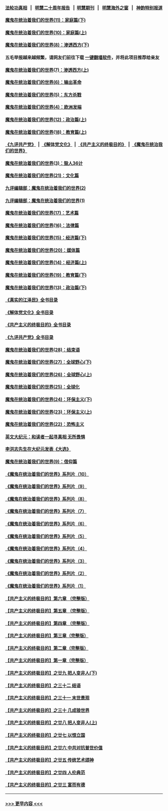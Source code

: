 #### [法轮功真相](https://github.com/gfw-breaker/truth/blob/master/README.md?t=0) &nbsp;&nbsp;|&nbsp;&nbsp; [明慧二十周年报告](https://github.com/gfw-breaker/mh-reports/blob/master/README.md?t=0) &nbsp;&nbsp;|&nbsp;&nbsp;[明慧期刊](https://github.com/gfw-breaker/mh-qikan) &nbsp;&nbsp;|&nbsp;&nbsp; [明慧海外之窗](https://github.com/gfw-breaker/mh-news/blob/master/README.md?t=0) &nbsp;&nbsp;|&nbsp;&nbsp; [神韵特别报道](https://github.com/gfw-breaker/mh-news/blob/master/shenyun.md?t=0)
#### [魔鬼在统治着我们的世界(11)：家庭篇(下)](../pages/nsc422/n10440961.md?t=11251550) 
#### [魔鬼在统治着我们的世界(10)：家庭篇(上)](../pages/nsc422/n10435448.md?t=11251550) 
#### [魔鬼在统治着我们的世界(8)：渗透西方(下)](../pages/nsc422/n10429603.md?t=11251550) 
#### 五毛举报越来越频繁，请网友们前往下载 [一键翻墙软件](https://github.com/gfw-breaker/ssr-accounts)，并将此项目推荐给亲友
#### [魔鬼在统治着我们的世界(7)：渗透西方(上)](../pages/nsc422/n10426013.md?t=11251550) 
#### [魔鬼在统治着我们的世界(6)：输出革命](../pages/nsc422/n10421536.md?t=11251550) 
#### [魔鬼在统治着我们的世界(5)：东方杀戮](../pages/nsc422/n10417707.md?t=11251550) 
#### [魔鬼在统治着我们的世界(4)：欧洲发端](../pages/nsc422/n10414890.md?t=11251550) 
#### [魔鬼在统治着我们的世界(12)：政治篇(上)](../pages/nsc422/n10444576.md?t=11251550) 
#### [魔鬼在统治着我们的世界(18)：教育篇(上)](../pages/nsc422/n10526970.md?t=11251550) 
#### [《九评共产党》](https://github.com/begood0513/9ping.md/blob/master/README.md) &nbsp;|&nbsp; [《解体党文化》](../../../../jtdwh.md/blob/master/README.md)  &nbsp;|&nbsp; [《共产主义的终极目的》](../../../../gczydzjmd.md/blob/master/README.md) &nbsp;|&nbsp; [《魔鬼在统治我们的世界》](../../../../mgztzwmdsj.md/blob/master/README.md) 
#### [魔鬼在统治着我们的世界(3)：毁人36计](../pages/nsc422/n10411583.md?t=11251550) 
#### [魔鬼在统治着我们的世界(21)：文化篇](../pages/nsc422/n10597706.md?t=11251550) 
#### [九评编辑部：魔鬼在统治着我们的世界(2)](../pages/nsc422/n10410036.md?t=11251550) 
#### [九评编辑部：魔鬼在统治着我们的世界(1)](../pages/nsc422/n10406825.md?t=11251550) 
#### [魔鬼在统治着我们的世界(17)：艺术篇](../pages/nsc422/n10499093.md?t=11251550) 
#### [魔鬼在统治着我们的世界(16)：法律篇](../pages/nsc422/n10485969.md?t=11251550) 
#### [魔鬼在统治着我们的世界(15)：经济篇(下)](../pages/nsc422/n10469975.md?t=11251550) 
#### [魔鬼在统治着我们的世界(20)：媒体篇](../pages/nsc422/n10586579.md?t=11251550) 
#### [魔鬼在统治着我们的世界(14)：经济篇(上)](../pages/nsc422/n10457370.md?t=11251550) 
#### [魔鬼在统治着我们的世界(19)：教育篇(下)](../pages/nsc422/n10564808.md?t=11251550) 
#### [魔鬼在统治着我们的世界(13)：政治篇(下)](../pages/nsc422/n10448270.md?t=11251550) 
#### [《真实的江泽民》全书目录](../pages/nsc422/n13721399.md?t=11251550) 
#### [《解体党文化》全书目录](../pages/nsc422/n13721157.md?t=11251550) 
#### [《共产主义的终极目的》全书目录](../pages/nsc422/n13721048.md?t=11251550) 
#### [《九评共产党》全书目录](../pages/nsc422/n13708085.md?t=11251550) 
#### [魔鬼在统治着我们的世界(28)：结束语](../pages/nsc422/n10936246.md?t=11251550) 
#### [魔鬼在统治着我们的世界(27)：全球野心(下)](../pages/nsc422/n10928319.md?t=11251550) 
#### [魔鬼在统治着我们的世界(26)：全球野心(上)](../pages/nsc422/n10900318.md?t=11251550) 
#### [魔鬼在统治着我们的世界(25)：全球化](../pages/nsc422/n10788205.md?t=11251550) 
#### [魔鬼在统治着我们的世界(24)：环保主义(下)](../pages/nsc422/n10695307.md?t=11251550) 
#### [魔鬼在统治着我们的世界(23)：环保主义(上)](../pages/nsc422/n10688613.md?t=11251550) 
#### [魔鬼在统治着我们的世界(22)：恐怖主义](../pages/nsc422/n10614727.md?t=11251550) 
#### [英文大纪元：和读者一起寻真相 无所畏惧](../pages/nsc422/n12542027.md?t=11251550) 
#### [李洪志先生在大纪元发表《大选》](../pages/nsc422/n12534746.md?t=11251550) 
#### [魔鬼在统治着我们的世界(9)：信仰篇](../pages/nsc422/n10432159.md?t=11251550) 
#### [《魔鬼在统治着我们的世界》系列片（10）](../pages/nsc422/n12292670.md?t=11251550) 
#### [《魔鬼在统治着我们的世界》系列片（9）](../pages/nsc422/n12290859.md?t=11251550) 
#### [《魔鬼在统治着我们的世界》系列片（8）](../pages/nsc422/n12287445.md?t=11251550) 
#### [《魔鬼在统治着我们的世界》系列片（7）](../pages/nsc422/n12283425.md?t=11251550) 
#### [《魔鬼在统治着我们的世界》系列片（6）](../pages/nsc422/n12282314.md?t=11251550) 
#### [《魔鬼在统治着我们的世界》系列片（5）](../pages/nsc422/n12281419.md?t=11251550) 
#### [《魔鬼在统治着我们的世界》系列片（4）](../pages/nsc422/n12274024.md?t=11251550) 
#### [《魔鬼在统治着我们的世界》系列片（3）](../pages/nsc422/n12271322.md?t=11251550) 
#### [《魔鬼在统治着我们的世界》系列片（2）](../pages/nsc422/n12269049.md?t=11251550) 
#### [《魔鬼在统治着我们的世界》系列片（1）](../pages/nsc422/n12267575.md?t=11251550) 
#### [【共产主义的终极目的】第六章 （完整版）](../pages/nsc422/n11428913.md?t=11251550) 
#### [【共产主义的终极目的】第五章 （完整版）](../pages/nsc422/n11428912.md?t=11251550) 
#### [【共产主义的终极目的】第四章 （完整版）](../pages/nsc422/n11428907.md?t=11251550) 
#### [【共产主义的终极目的】第三章（完整版）](../pages/nsc422/n11428848.md?t=11251550) 
#### [【共产主义的终极目的】第二章（完整版）](../pages/nsc422/n11428831.md?t=11251550) 
#### [【共产主义的终极目的】第一章（完整版）](../pages/nsc422/n11417651.md?t=11251550) 
#### [【共产主义的终极目的】之廿九 把人变非人(下)](../pages/nsc422/n11344140.md?t=11251550) 
#### [【共产主义的终极目的】之三十二 结语](../pages/nsc422/n11360535.md?t=11251550) 
#### [【共产主义的终极目的】之三十一 末世景观](../pages/nsc422/n11351129.md?t=11251550) 
#### [【共产主义的终极目的】之三十 几成狼世界](../pages/nsc422/n11348280.md?t=11251550) 
#### [【共产主义的终极目的】之廿八 把人变非人(上)](../pages/nsc422/n11340492.md?t=11251550) 
#### [【共产主义的终极目的】之廿七 以恨立国](../pages/nsc422/n11336944.md?t=11251550) 
#### [【共产主义的终极目的】之廿六 中共对抗普世价值](../pages/nsc422/n11324785.md?t=11251550) 
#### [【共产主义的终极目的】之廿五 传统艺术颂神](../pages/nsc422/n11296396.md?t=11251550) 
#### [【共产主义的终极目的】之廿四 人伦典范](../pages/nsc422/n11296397.md?t=11251550) 
#### [【共产主义的终极目的】之廿三 富而有德](../pages/nsc422/n11283598.md?t=11251550) 

----
#### [ >>> 更早内容 <<< ](../indexes/nsc422-earlier.md)
